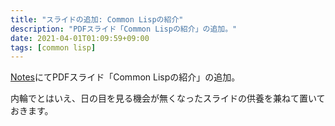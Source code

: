 ```yaml
---
title: "スライドの追加: Common Lispの紹介"
description: "PDFスライド「Common Lispの紹介」の追加。"
date: 2021-04-01T01:09:59+09:00
tags: [common lisp]
---
```


[Notes](https://biyori-sh.github.io/notes/)にてPDFスライド「Common Lispの紹介」の追加。

内輪でとはいえ、日の目を見る機会が無くなったスライドの供養を兼ねて置いておきます。
